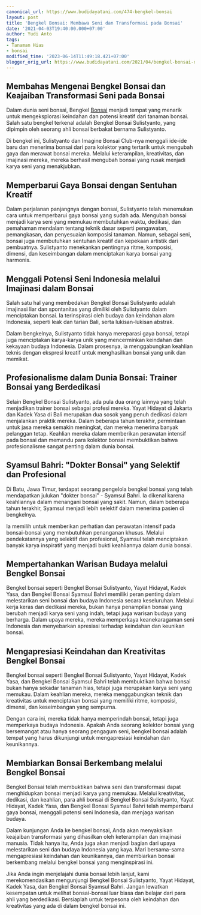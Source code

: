 ```yaml
---
canonical_url: https://www.budidayatani.com/474-bengkel-bonsai
layout: post
title: 'Bengkel Bonsai: Membawa Seni dan Transformasi pada Bonsai'
date: '2021-04-03T19:40:00.000+07:00'
author: Yudi Anto
tags:
- Tanaman Hias
- bonsai
modified_time: '2023-06-14T11:49:18.421+07:00'
blogger_orig_url: https://www.budidayatani.com/2021/04/bengkel-bonsai-di-tangan-mereka.html
---
```


## Membahas Mengenai Bengkel Bonsai dan Keajaiban Transformasi Seni pada Bonsai

Dalam dunia seni bonsai, Bengkel [Bonsai](https://www.budidayatani.com/search/label/bonsai) menjadi tempat yang menarik untuk mengeksplorasi keindahan dan potensi kreatif dari tanaman bonsai. Salah satu bengkel terkenal adalah Bengkel Bonsai Sulistyanto, yang dipimpin oleh seorang ahli bonsai berbakat bernama Sulistyanto. 

Di bengkel ini, Sulistyanto dan Imagine Bonsai Club-nya menggali ide-ide baru dan menerima bonsai dari para kolektor yang tertarik untuk mengubah gaya dan merawat bonsai mereka. Melalui keterampilan, kreativitas, dan imajinasi mereka, mereka berhasil mengubah bonsai yang rusak menjadi karya seni yang menakjubkan.

## Memperbarui Gaya Bonsai dengan Sentuhan Kreatif

Dalam perjalanan panjangnya dengan bonsai, Sulistyanto telah menemukan cara untuk memperbarui gaya bonsai yang sudah ada. Mengubah bonsai menjadi karya seni yang memukau membutuhkan waktu, dedikasi, dan pemahaman mendalam tentang teknik dasar seperti pengawatan, pemangkasan, dan penyesuaian komposisi tanaman. Namun, sebagai seni, bonsai juga membutuhkan sentuhan kreatif dan kepekaan artistik dari pembuatnya. Sulistyanto menekankan pentingnya ritme, komposisi, dimensi, dan keseimbangan dalam menciptakan karya bonsai yang harmonis.

## Menggali Potensi Seni Indonesia melalui Imajinasi dalam Bonsai

Salah satu hal yang membedakan Bengkel Bonsai Sulistyanto adalah imajinasi liar dan spontanitas yang dimiliki oleh Sulistyanto dalam menciptakan bonsai. Ia terinspirasi oleh budaya dan keindahan alam Indonesia, seperti leak dan tarian Bali, serta lukisan-lukisan abstrak. 

Dalam bengkelnya, Sulistyanto tidak hanya mereparasi gaya bonsai, tetapi juga menciptakan karya-karya unik yang mencerminkan keindahan dan kekayaan budaya Indonesia. Dalam prosesnya, ia menggabungkan keahlian teknis dengan ekspresi kreatif untuk menghasilkan bonsai yang unik dan memikat.

## Profesionalisme dalam Dunia Bonsai: Trainer Bonsai yang Berdedikasi

Selain Bengkel Bonsai Sulistyanto, ada pula dua orang lainnya yang telah menjadikan trainer bonsai sebagai profesi mereka. Yayat Hidayat di Jakarta dan Kadek Yasa di Bali merupakan dua sosok yang penuh dedikasi dalam menjalankan praktik mereka. Dalam beberapa tahun terakhir, permintaan untuk jasa mereka semakin meningkat, dan mereka menerima banyak pelanggan tetap. Keahlian mereka dalam memberikan perawatan intensif pada bonsai dan memandu para kolektor bonsai membuktikan bahwa profesionalisme sangat penting dalam dunia bonsai.

## Syamsul Bahri: "Dokter Bonsai" yang Selektif dan Profesional

Di Batu, Jawa Timur, terdapat seorang pengelola bengkel bonsai yang telah mendapatkan julukan "dokter bonsai" - Syamsul Bahri. Ia dikenal karena keahliannya dalam menangani bonsai yang sakit. Namun, dalam beberapa tahun terakhir, Syamsul menjadi lebih selektif dalam menerima pasien di bengkelnya. 

Ia memilih untuk memberikan perhatian dan perawatan intensif pada bonsai-bonsai yang membutuhkan penanganan khusus. Melalui pendekatannya yang selektif dan profesional, Syamsul telah menciptakan banyak karya inspiratif yang menjadi bukti keahliannya dalam dunia bonsai.

## Mempertahankan Warisan Budaya melalui Bengkel Bonsai

Bengkel bonsai seperti Bengkel Bonsai Sulistyanto, Yayat Hidayat, Kadek Yasa, dan Bengkel Bonsai Syamsul Bahri memiliki peran penting dalam melestarikan seni bonsai dan budaya Indonesia secara keseluruhan. Melalui kerja keras dan dedikasi mereka, bukan hanya penampilan bonsai yang berubah menjadi karya seni yang indah, tetapi juga warisan budaya yang berharga. Dalam upaya mereka, mereka memperkaya keanekaragaman seni Indonesia dan menyebarkan apresiasi terhadap keindahan dan keunikan bonsai.

## Mengapresiasi Keindahan dan Kreativitas Bengkel Bonsai

Bengkel bonsai seperti Bengkel Bonsai Sulistyanto, Yayat Hidayat, Kadek Yasa, dan Bengkel Bonsai Syamsul Bahri telah membuktikan bahwa bonsai bukan hanya sekadar tanaman hias, tetapi juga merupakan karya seni yang memukau. Dalam keahlian mereka, mereka menggabungkan teknik dan kreativitas untuk menciptakan bonsai yang memiliki ritme, komposisi, dimensi, dan keseimbangan yang sempurna. 

Dengan cara ini, mereka tidak hanya memperindah bonsai, tetapi juga memperkaya budaya Indonesia. Apakah Anda seorang kolektor bonsai yang bersemangat atau hanya seorang pengagum seni, bengkel bonsai adalah tempat yang harus dikunjungi untuk mengapresiasi keindahan dan keunikannya.

## Membiarkan Bonsai Berkembang melalui Bengkel Bonsai

Bengkel Bonsai telah membuktikan bahwa seni dan transformasi dapat menghidupkan bonsai menjadi karya yang memukau. Melalui kreativitas, dedikasi, dan keahlian, para ahli bonsai di Bengkel Bonsai Sulistyanto, Yayat Hidayat, Kadek Yasa, dan Bengkel Bonsai Syamsul Bahri telah memperbarui gaya bonsai, menggali potensi seni Indonesia, dan menjaga warisan budaya. 

Dalam kunjungan Anda ke bengkel bonsai, Anda akan menyaksikan keajaiban transformasi yang dihasilkan oleh keterampilan dan imajinasi manusia. Tidak hanya itu, Anda juga akan menjadi bagian dari upaya melestarikan seni dan budaya Indonesia yang kaya. Mari bersama-sama mengapresiasi keindahan dan keunikannya, dan membiarkan bonsai berkembang melalui bengkel bonsai yang menginspirasi ini.

Jika Anda ingin menjelajahi dunia bonsai lebih lanjut, kami merekomendasikan mengunjungi Bengkel Bonsai Sulistyanto, Yayat Hidayat, Kadek Yasa, dan Bengkel Bonsai Syamsul Bahri. Jangan lewatkan kesempatan untuk melihat bonsai-bonsai luar biasa dan belajar dari para ahli yang berdedikasi. Bersiaplah untuk terpesona oleh keindahan dan kreativitas yang ada di dalam bengkel bonsai ini.

